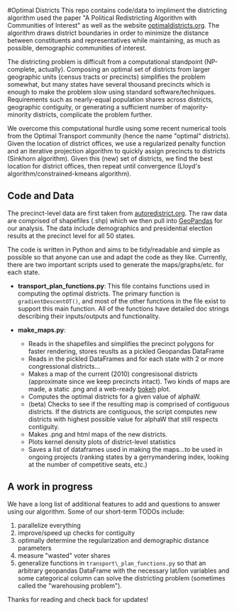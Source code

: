 #Optimal Districts
This repo contains code/data to impliment the districting algorithm used the paper "A Political Redistricting Algorithm with Communities of Interest" as well as the website [optimaldistricts.org](http://optimaldistricts.org). The algorithm draws district boundaries in order to minimize the distance between constituents and representatives while maintaining, as much as possible, demographic communities of interest. 

The districting problem is difficult from a computational standpoint (NP-complete, actually). Composing an optimal set of districts from larger geographic units (census tracts or precincts) simplifies the problem somewhat, but many states have several thousand precincts which is enough to make the problem slow using standard software/techniques. Requirements such as nearly-equal population shares across districts, geographic contiguity, or generating a sufficient number of majority-minority districts, complicate the problem further. 

We overcome this computational hurdle using some recent numerical tools from the Optimal Transport community (hence the name "optimal" districts). Given the location of district offices, we use a regularized penalty function and an iterative projection algorithm to quickly assign precincts to districts (Sinkhorn algorithm). Given this (new) set of districts, we find the best location for district offices, then repeat until convergence (Lloyd's algorithm/constrained-kmeans algorithm).

## Code and Data
The precinct-level data are first taken from [autoredistrict.org](http://autoredistrict.org/). The raw data are comprised of shapefiles (.shp) which we then pull into [GeoPandas](http://geopandas.org/) for our analysis. The data include demographics and presidential election results at the precinct level for all 50 states. 

The code is written in Python and aims to be tidy/readable and simple as possible so that anyone can use and adapt the code as they like. Currently, there are two important scripts used to generate the maps/graphs/etc. for each state.

- **transport\_plan_functions.py**: This file contains functions used in computing the optimal districts. The primary function is  `gradientDescentOT()`, and most of the other functions in the file exist to support this main function. All of the functions have detailed doc strings describing their inputs/outputs and functionality. 

- **make_maps.py**: 
  * Reads in the shapefiles and simplifies the precinct polygons for faster rendering, stores reuslts as a pickled Geopandas DataFrame
  * Reads in the pickled DataFrames and for each state with 2 or more congressional districts...
  * Makes a map of the current (2010) congresisonal districts (approximate since we keep precincts intact). Two kinds of maps are made, a static .png and a web-ready [bokeh](http://bokeh.pydata.org/en/latest/) plot.
  *  Computes the optimal districts for a given value of alphaW.
  *  (beta) Checks to see if the resulting map is comprised of contiguous districts. If the districts are contiguous, the script computes new districts with highest possible value for alphaW that still respects contiguity. 
  *  Makes .png and html maps of the new districts.
  *  Plots kernel density plots of district-level statistics
  *  Saves a list of dataframes used in making the maps...to be used in ongoing projects (ranking states by a gerrymandering index, looking at the number of competitive seats, etc.)

## A work in progress
We have a long list of additional features to add and questions to answer using our algorithm. Some of our short-term TODOs include:
  1. parallelize everything
  2. improve/speed up checks for contiguity
  3. optimally determine the regularization and demographic distance parameters
  4. measure "wasted" voter shares
  5. generalize functions in `transport\_plan_functions.py` so that an arbitrary geopandas DataFrame with the necessary lat/lon variables and some categorical column can solve the districting problem (sometimes called the "warehousing problem").
 
Thanks for reading and check back for updates!
